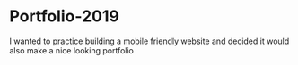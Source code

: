 # Portfolio-2019
I wanted to practice building a mobile friendly website and decided it would also make a nice looking portfolio
